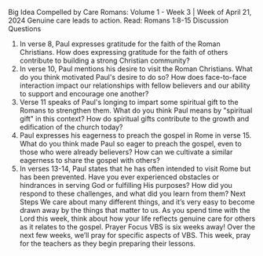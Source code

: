 Big Idea
Compelled by Care
Romans: Volume 1 - Week 3 | Week of April 21, 2024
Genuine care leads to action. Read: Romans 1:8-15 Discussion Questions
1. In verse 8, Paul expresses gratitude for the faith of the Roman Christians. How does expressing gratitude for the faith of others contribute to building a strong Christian community?
2. In verse 10, Paul mentions his desire to visit the Roman Christians. What do you think motivated Paul's desire to do so? How does face-to-face interaction impact our relationships with fellow believers and our ability to support and encourage one another?
3. Verse 11 speaks of Paul's longing to impart some spiritual gift to the Romans to strengthen them. What do you think Paul means by "spiritual gift" in this context? How do spiritual gifts contribute to the growth and edification of the church today?
4. Paul expresses his eagerness to preach the gospel in Rome in verse 15. What do you think made Paul so eager to preach the gospel, even to those who were already believers? How can we cultivate a similar eagerness to share the gospel with others?
5. In verses 13-14, Paul states that he has often intended to visit Rome but has been prevented. Have you ever experienced obstacles or hindrances in serving God or fulfilling His purposes? How did you respond to these challenges, and what did you learn from them?
Next Steps
We care about many different things, and it’s very easy to become drawn away by the things that matter to us. As you spend time with the Lord this week, think about how your life reflects genuine care for others as it relates to the gospel.
Prayer Focus
VBS is six weeks away! Over the next few weeks, we’ll pray for specific aspects of VBS. This week, pray for the teachers as they begin preparing their lessons.